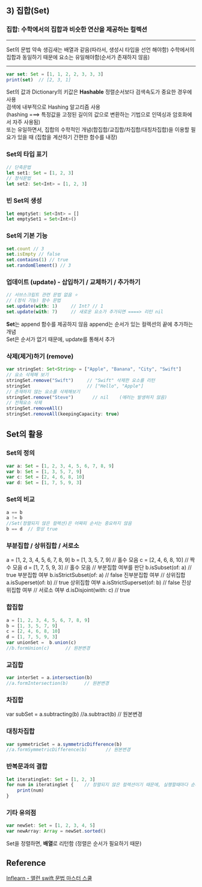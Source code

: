 ## 3) 집합(Set)
### 집합: 수학에서의 집합과 비슷한 연산을 제공하는 컬렉션
---
 Set의 문법 약속
 생김새는 배열과 같음(따라서, 생성시 타입을 선언 해야함)
 수학에서의 집합과 동일하기 때문에 요소는 유일해야함(순서가 존재하지 않음)

---
```javascript
var set: Set = [1, 1, 2, 2, 3, 3, 3]
print(set)  // [2, 3, 1]
```
Set의 값과 Dictionary의 키값은 **Hashable**
정렬순서보다 검색속도가 중요한 경우에 사용  
검색에 내부적으로 Hashing 알고리즘 사용  
(hashing ===> 특정값을 고정된 길이의 값으로 변환하는 기법으로 인덱싱과 암호화에서 자주 사용됨)  
또는 유일하면서, 집합의 수학적인 개념(합집합/교집합/차집합/대칭차집합)을 이용할 필요가 있을 때 (집합을 계산하기 간편한 함수를 내장)
### Set의 타입 표기
```javascript
// 단축문법
let set1: Set = [1, 2, 3]
// 정식문법
let set2: Set<Int> = [1, 2, 3]
```
### 빈 Set의 생성
```javascript
let emptySet: Set<Int> = []
let emptySet1 = Set<Int>()
```
### Set의 기본 기능
```javascript
set.count // 3
set.isEmpty // false
set.contains(1) // true
set.randomElement() // 3
```
### 업데이트 (update) - 삽입하기 / 교체하기 / 추가하기
```javascript
// 서브스크립트 관련 문법 없음 ⭐️
// (정식 기능) 함수 문법
set.update(with: 1)     // Int? // 1
set.update(with: 7)     // 새로운 요소가 추가되면 ====> 리턴 nil
```
**Set**는 append 함수를 제공하지 않음
 append는 순서가 있는 컬렉션의 끝에 추가하는 개념  
 Set은 순서가 없기 때문에, update를 통해서 추가
 ### 삭제(제거)하기 (remove)
 ```javascript
 var stringSet: Set<String> = ["Apple", "Banana", "City", "Swift"]
// 요소 삭제해 보기
stringSet.remove("Swift")     // "Swift" 삭제한 요소를 리턴
stringSet                     // ["Hello", "Apple"]
// 존재하지 않는 요소를 삭제해보기
stringSet.remove("Steve")       // nil    (에러는 발생하지 않음)
// 전체요소 삭제
stringSet.removeAll()
stringSet.removeAll(keepingCapacity: true)
```
## Set의 활용
### Set의 정의
```javascript
var a: Set = [1, 2, 3, 4, 5, 6, 7, 8, 9]
var b: Set = [1, 3, 5, 7, 9]
var c: Set = [2, 4, 6, 8, 10]
var d: Set = [1, 7, 5, 9, 3]
```
### Set의 비교
```javascript
a == b
a != b
//Set(정렬되지 않은 컬렉션)은 어짜피 순서는 중요하지 않음
b == d  // 항상 true
```
### 부분집합 / 상위집합 / 서로소
a = [1, 2, 3, 4, 5, 6, 7, 8, 9]
b = [1, 3, 5, 7, 9]     // 홀수 모음
c = [2, 4, 6, 8, 10]    // 짝수 모음
d = [1, 7, 5, 9, 3]     // 홀수 모음
// 부분집합 여부를 판단
b.isSubset(of: a)   // true 부분집합 여부
b.isStrictSubset(of: a)   // false 진부분집합 여부
// 상위집합
a.isSuperset(of: b)    // true 상위집합 여부
a.isStrictSuperset(of: b)   // false  진상위집합 여부
// 서로소 여부
d.isDisjoint(with: c) // true
### 합집합
```javascript
a = [1, 2, 3, 4, 5, 6, 7, 8, 9]
b = [1, 3, 5, 7, 9]
c = [2, 4, 6, 8, 10]
d = [1, 7, 5, 9, 3]
var unionSet =  b.union(c)
//b.formUnion(c)      // 원본변경
```
### 교집합
```javascript
var interSet = a.intersection(b)
//a.formIntersection(b)      // 원본변경
```
### 차집합
var subSet = a.subtracting(b)
//a.subtract(b)       // 원본변경
### 대칭차집합
```javascript
var symmetricSet = a.symmetricDifference(b)
//a.formSymmetricDifference(b)       // 원본변경
```
### 반복문과의 결합
```javascript
let iteratingSet: Set = [1, 2, 3]
for num in iteratingSet {    // 정렬되지 않은 컬렉션이기 때문에, 실행할때마다 순서가 달라짐
    print(num)
}
```
### 기타 유의점
```javascript
var newSet: Set = [1, 2, 3, 4, 5]
var newArray: Array = newSet.sorted()
```
Set을 정렬하면, **배열**로 리턴함 (정렬은 순서가 필요하기 때문)
## Reference
[Inflearn - 앨런 swift 문법 마스터 스쿨](https://www.inflearn.com/course/%EC%8A%A4%EC%9C%84%ED%94%84%ED%8A%B8-%EB%AC%B8%EB%B2%95-%EB%A7%88%EC%8A%A4%ED%84%B0-%EC%8A%A4%EC%BF%A8/dashboard)
